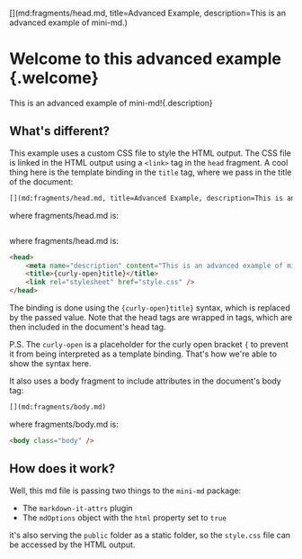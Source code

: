 [](md:fragments/head.md, title=Advanced Example, description=This is an advanced example of mini-md.)
[](md:fragments/body.md)

# Welcome to this advanced example {.welcome}

This is an advanced example of mini-md!{.description}

## What's different?

This example uses a custom CSS file to style the HTML output. The CSS file is linked in the HTML output using a `<link>` tag in the `head` fragment. A cool thing here is the template binding in the `title` tag, where we pass in the title of the document:

```md
[](md:fragments/head.md, title=Advanced Example, description=This is an advanced example of mini-md.)
```

where fragments/head.md is:

```html
````

where fragments/head.md is:

```html
<head>
    <meta name="description" content="This is an advanced example of mini-md." />
    <title>{curly-open}title}</title>
    <link rel="stylesheet" href="style.css" />
</head>
```

The binding is done using the `{curly-open}title}` syntax, which is replaced by the passed value. Note that the head tags are wrapped in <head> tags, which are then included in the document's head tag.

P.S. The `curly-open` is a placeholder for the curly open bracket `{` to prevent it from being interpreted as a template binding. That's how we're able to show the syntax here.

It also uses a body fragment to include attributes in the document's body tag:

```md
[](md:fragments/body.md)
```

where fragments/body.md is:

```html
<body class="body" />
```

## How does it work?

Well, this md file is passing two things to the `mini-md` package:

- The `markdown-it-attrs` plugin
- The `mdOptions` object with the `html` property set to `true`

it's also serving the `public` folder as a static folder, so the `style.css` file can be accessed by the HTML output.
